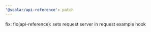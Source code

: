 ```yaml
---
'@scalar/api-reference': patch
---
```


fix: fix(api-reference): sets request server in request example hook
